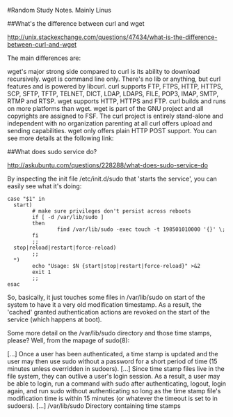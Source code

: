#Random Study Notes. Mainly Linus

##What's the difference between curl and wget

http://unix.stackexchange.com/questions/47434/what-is-the-difference-between-curl-and-wget

The main differences are:

wget's major strong side compared to curl is its ability to download recursively.
wget is command line only. There's no lib or anything, but curl features and is powered by libcurl.
curl supports FTP, FTPS, HTTP, HTTPS, SCP, SFTP, TFTP, TELNET, DICT, LDAP, LDAPS, FILE, POP3, IMAP, SMTP, RTMP and RTSP. wget supports HTTP, HTTPS and FTP.
curl builds and runs on more platforms than wget.
wget is part of the GNU project and all copyrights are assigned to FSF. The curl project is entirely stand-alone and independent with no organization parenting at all
curl offers upload and sending capabilities. wget only offers plain HTTP POST support.
You can see more details at the following link:

##What does sudo service do?

http://askubuntu.com/questions/228288/what-does-sudo-service-do

By inspecting the init file /etc/init.d/sudo that 'starts the service', you can easily see what it's doing:
```
case "$1" in
  start)
        # make sure privileges don't persist across reboots
        if [ -d /var/lib/sudo ]
        then
                find /var/lib/sudo -exec touch -t 198501010000 '{}' \;
        fi
        ;;
  stop|reload|restart|force-reload)
        ;;
  *)
        echo "Usage: $N {start|stop|restart|force-reload}" >&2
        exit 1
        ;;
esac
```
So, basically, it just touches some files in /var/lib/sudo on start of the system to have it a very old modification timestamp. As a result, the 'cached' granted authentication actions are revoked on the start of the service (which happens at boot).

Some more detail on the /var/lib/sudo directory and those time stamps, please? Well, from the mapage of sudo(8):

[...]
Once a user has been authenticated, a time stamp is updated and the
user may then use sudo without a password for a short period of time
(15 minutes unless overridden in sudoers).
[...]
Since time stamp files live in the file system, they can outlive a
user's login session.  As a result, a user may be able to login, run a
command with sudo after authenticating, logout, login again, and run
sudo without authenticating so long as the time stamp file's
modification time is within 15 minutes (or whatever the timeout is set
to in sudoers).
[...]
/var/lib/sudo           Directory containing time stamps
